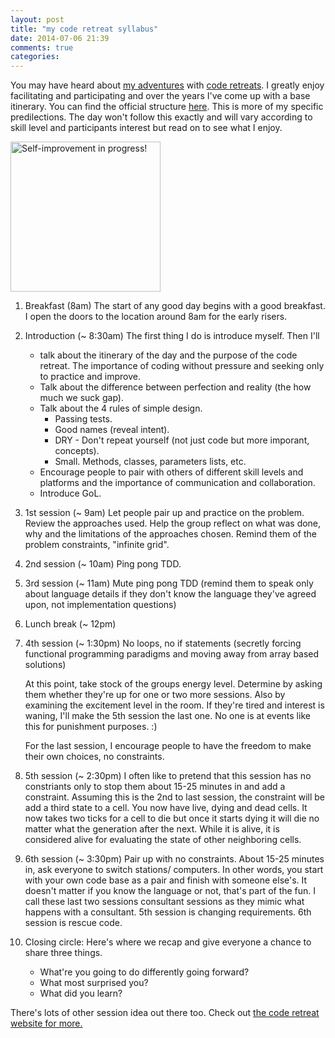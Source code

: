 ```yaml
---
layout: post
title: "my code retreat syllabus"
date: 2014-07-06 21:39
comments: true
categories: 
---
```


You may have heard about [my adventures](/blog/2013/07/04/quick-recap/index.html) with [code retreats](/blog/2014/06/12/year-in-review/index.html). I greatly enjoy facilitating and participating and over the years I've come up with a base itinerary. You can find the official structure [here](http://coderetreat.org/facilitating/structure-of-a-coderetreat). This is more of my specific predilections. The day won't follow this exactly and will vary according to skill level and participants interest but read on to see what I enjoy.

<a href="https://www.flickr.com/photos/auteurdecinema/6157383349" title="Self-improvement in progress! by Kenneth Law, on Flickr"><img src="https://farm7.staticflickr.com/6199/6157383349_77ef7d33dd_m.jpg" width="240" height="240" alt="Self-improvement in progress!"></a>

<!-- more -->

1. Breakfast (8am) 
    The start of any good day begins with a good breakfast. I open the doors to the location around 8am for the early risers. 

1. Introduction (~ 8:30am)
    The first thing I do is introduce myself. Then I'll
      * talk about the itinerary of the day and the purpose of the code retreat. The importance of coding without pressure and seeking only to practice and improve.
      * Talk about the difference between perfection and reality (the how much we suck gap).
      * Talk about the 4 rules of simple design.
         * Passing tests.
         * Good names (reveal intent).
         * DRY - Don't repeat yourself (not just code but more imporant, concepts).
         * Small. Methods, classes, parameters lists, etc.
      * Encourage people to pair with others of different skill levels and platforms and the importance of communication and collaboration.
      * Introduce GoL.

1. 1st session (~ 9am)
    Let people pair up and practice on the problem.
    Review the approaches used.
    Help the group reflect on what was done, why and the limitations of the approaches chosen.
    Remind them of the problem constraints, "infinite grid".

1. 2nd session (~ 10am)
    Ping pong TDD.

1. 3rd session (~ 11am)
    Mute ping pong TDD (remind them to speak only about language details if they don't know the language they've agreed upon, not implementation questions)

1. Lunch break (~ 12pm)

1. 4th session (~ 1:30pm)
    No loops, no if statements (secretly forcing functional programming paradigms and moving away from array based solutions)

    At this point, take stock of the groups energy level. Determine by asking them whether they're up for one or two more sessions. Also by examining the excitement level in the room. If they're tired and interest is waning, I'll make the 5th session the last one. No one is at events like this for punishment purposes. :)

    For the last session, I encourage people to have the freedom to make their own choices, no constraints.

1. 5th session (~ 2:30pm)
     I often like to pretend that this session has no constriants only to stop them about 15-25 minutes in and add a constraint. Assuming this is the 2nd to last session, the constraint will be add a third state to a cell. You now have live, dying and dead cells. It now takes two ticks for a cell to die but once it starts dying it will die no matter what the generation after the next. While it is alive, it is considered alive for evaluating the state of other neighboring cells.

1. 6th session (~ 3:30pm)
    Pair up with no constraints. About 15-25 minutes in, ask everyone to switch stations/ computers. In other words, you start with your own code base as a pair and finish with someone else's. It doesn't matter if you know the language or not, that's part of the fun. I call these last two sessions consultant sessions as they mimic what happens with a consultant. 5th session is changing requirements. 6th session is rescue code.

1. Closing circle: Here's where we recap and give everyone a chance to share three things.
    * What're you going to do differently going forward?
    * What most surprised you?
    * What did you learn?




There's lots of other session idea out there too. Check out [the code retreat website for more.](http://coderetreat.org/facilitating/activity-catalog)
